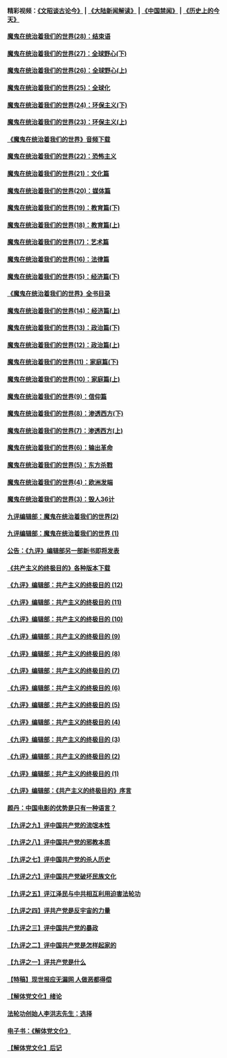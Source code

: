 #### 精彩视频：[《文昭谈古论今》](https://github.com/gfw-breaker/wenzhao/blob/master/README.md?t=01062130) | [《大陆新闻解读》](https://github.com/gfw-breaker/ntdtv-comedy/blob/master/README.md?t=01062130) | [《中国禁闻》](https://github.com/gfw-breaker/ntdtv-news/blob/master/README.md?t=01062130) | [《历史上的今天》](https://github.com/gfw-breaker/today-in-history/blob/master/README.md?t=01062130) 

#### [魔鬼在统治着我们的世界(28)：结束语](../pages/nsc422/n10936246.md?t=01062130) 

#### [魔鬼在统治着我们的世界(27)：全球野心(下)](../pages/nsc422/n10928319.md?t=01062130) 

#### [魔鬼在统治着我们的世界(26)：全球野心(上)](../pages/nsc422/n10900318.md?t=01062130) 

#### [魔鬼在统治着我们的世界(25)：全球化](../pages/nsc422/n10788205.md?t=01062130) 

#### [魔鬼在统治着我们的世界(24)：环保主义(下)](../pages/nsc422/n10695307.md?t=01062130) 

#### [魔鬼在统治着我们的世界(23)：环保主义(上)](../pages/nsc422/n10688613.md?t=01062130) 

#### [《魔鬼在统治着我们的世界》音频下载](../pages/nsc422/n10635553.md?t=01062130) 

#### [魔鬼在统治着我们的世界(22)：恐怖主义](../pages/nsc422/n10614727.md?t=01062130) 

#### [魔鬼在统治着我们的世界(21)：文化篇](../pages/nsc422/n10597706.md?t=01062130) 

#### [魔鬼在统治着我们的世界(20)：媒体篇](../pages/nsc422/n10586579.md?t=01062130) 

#### [魔鬼在统治着我们的世界(19)：教育篇(下)](../pages/nsc422/n10564808.md?t=01062130) 

#### [魔鬼在统治着我们的世界(18)：教育篇(上)](../pages/nsc422/n10526970.md?t=01062130) 

#### [魔鬼在统治着我们的世界(17)：艺术篇](../pages/nsc422/n10499093.md?t=01062130) 

#### [魔鬼在统治着我们的世界(16)：法律篇](../pages/nsc422/n10485969.md?t=01062130) 

#### [魔鬼在统治着我们的世界(15)：经济篇(下)](../pages/nsc422/n10469975.md?t=01062130) 

#### [《魔鬼在统治着我们的世界》全书目录](../pages/nsc422/n10464261.md?t=01062130) 

#### [魔鬼在统治着我们的世界(14)：经济篇(上)](../pages/nsc422/n10457370.md?t=01062130) 

#### [魔鬼在统治着我们的世界(13)：政治篇(下)](../pages/nsc422/n10448270.md?t=01062130) 

#### [魔鬼在统治着我们的世界(12)：政治篇(上)](../pages/nsc422/n10444576.md?t=01062130) 

#### [魔鬼在统治着我们的世界(11)：家庭篇(下)](../pages/nsc422/n10440961.md?t=01062130) 

#### [魔鬼在统治着我们的世界(10)：家庭篇(上)](../pages/nsc422/n10435448.md?t=01062130) 

#### [魔鬼在统治着我们的世界(9)：信仰篇](../pages/nsc422/n10432159.md?t=01062130) 

#### [魔鬼在统治着我们的世界(8)：渗透西方(下)](../pages/nsc422/n10429603.md?t=01062130) 

#### [魔鬼在统治着我们的世界(7)：渗透西方(上)](../pages/nsc422/n10426013.md?t=01062130) 

#### [魔鬼在统治着我们的世界(6)：输出革命](../pages/nsc422/n10421536.md?t=01062130) 

#### [魔鬼在统治着我们的世界(5)：东方杀戮](../pages/nsc422/n10417707.md?t=01062130) 

#### [魔鬼在统治着我们的世界(4)：欧洲发端](../pages/nsc422/n10414890.md?t=01062130) 

#### [魔鬼在统治着我们的世界(3)：毁人36计](../pages/nsc422/n10411583.md?t=01062130) 

#### [九评编辑部：魔鬼在统治着我们的世界(2)](../pages/nsc422/n10410036.md?t=01062130) 

#### [九评编辑部：魔鬼在统治着我们的世界 (1)](../pages/nsc422/n10406825.md?t=01062130) 

#### [公告：《九评》编辑部另一部新书即将发表](../pages/nsc422/n10405104.md?t=01062130) 

#### [《共产主义的终极目的》各种版本下载](../pages/nsc422/n10022138.md?t=01062130) 

#### [《九评》编辑部：共产主义的终极目的 (12)](../pages/nsc422/n9933272.md?t=01062130) 

#### [《九评》编辑部：共产主义的终极目的 (11)](../pages/nsc422/n9924973.md?t=01062130) 

#### [《九评》编辑部：共产主义的终极目的 (10)](../pages/nsc422/n9920883.md?t=01062130) 

#### [《九评》编辑部：共产主义的终极目的 (9)](../pages/nsc422/n9916363.md?t=01062130) 

#### [《九评》编辑部：共产主义的终极目的 (8)](../pages/nsc422/n9912488.md?t=01062130) 

#### [《九评》编辑部：共产主义的终极目的 (7)](../pages/nsc422/n9901176.md?t=01062130) 

#### [《九评》编辑部：共产主义的终极目的 (6)](../pages/nsc422/n9899359.md?t=01062130) 

#### [《九评》编辑部：共产主义的终极目的 (5)](../pages/nsc422/n9893174.md?t=01062130) 

#### [《九评》编辑部：共产主义的终极目的 (4)](../pages/nsc422/n9891246.md?t=01062130) 

#### [《九评》编辑部：共产主义的终极目的 (3)](../pages/nsc422/n9879879.md?t=01062130) 

#### [《九评》编辑部：共产主义的终极目的 (2)](../pages/nsc422/n9876205.md?t=01062130) 

#### [《九评》编辑部：共产主义的终极目的 (1)](../pages/nsc422/n9865857.md?t=01062130) 

#### [《九评》编辑部：《共产主义的终极目的》序言](../pages/nsc422/n9862666.md?t=01062130) 

#### [颜丹：中国电影的优势是只有一种语言？](../pages/nsc422/n9583062.md?t=01062130) 

#### [【九评之九】评中国共产党的流氓本性](../pages/nsc422/n737542.md?t=01062130) 

#### [【九评之八】评中国共产党的邪教本质](../pages/nsc422/n735942.md?t=01062130) 

#### [【九评之七】评中国共产党的杀人历史](../pages/nsc422/n733806.md?t=01062130) 

#### [【九评之六】评中国共产党破坏民族文化](../pages/nsc422/n731667.md?t=01062130) 

#### [【九评之五】评江泽民与中共相互利用迫害法轮功](../pages/nsc422/n730058.md?t=01062130) 

#### [【九评之四】评共产党是反宇宙的力量](../pages/nsc422/n727814.md?t=01062130) 

#### [【九评之三】评中国共产党的暴政](../pages/nsc422/n725597.md?t=01062130) 

#### [【九评之二】评中国共产党是怎样起家的](../pages/nsc422/n723946.md?t=01062130) 

#### [【九评之一】评共产党是什么](../pages/nsc422/n722529.md?t=01062130) 

#### [【特稿】现世报应无漏网 人做恶都得偿](../pages/nsc422/n4215167.md?t=01062130) 

#### [【解体党文化】绪论](../pages/nsc422/n1449356.md?t=01062130) 

#### [法轮功创始人李洪志先生：选择](../pages/nsc422/n3580738.md?t=01062130) 

#### [电子书：《解体党文化》](../pages/nsc422/n1573484.md?t=01062130) 

#### [【解体党文化】后记](../pages/nsc422/n1531999.md?t=01062130) 

